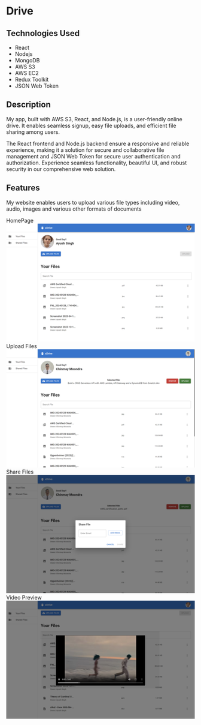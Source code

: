 # Drive

## Technologies Used

- React
- Nodejs
- MongoDB
- AWS S3
- AWS EC2
- Redux Toolkit
- JSON Web Token


## Description

My app, built with AWS S3, React, and Node.js, is a user-friendly online drive. It enables seamless signup, easy file uploads, and efficient file sharing among users.

The React frontend and Node.js backend ensure a responsive and reliable experience, making it a solution for secure and collaborative file management and JSON Web Token for secure user authentication and authorization. 
Experience seamless functionality, beautiful UI, and robust security in our comprehensive web solution.

## Features
My website enables users to upload various file types including video, audio, images and various other formats of documents

HomePage
![Home Page](https://github.com/ayushanandmishra/Drive/blob/b0526ba141b008ad8e921e9ab1d09aa4b50dfdbe/server/public/assets/homepage.png)
Upload Files
![Upload Files](https://github.com/ayushanandmishra/Drive/blob/b0526ba141b008ad8e921e9ab1d09aa4b50dfdbe/server/public/assets/upload2.png)
Share Files
![Share Files](https://github.com/ayushanandmishra/Drive/blob/b0526ba141b008ad8e921e9ab1d09aa4b50dfdbe/server/public/assets/share.png)
Video Preview
![Video Preview](https://github.com/ayushanandmishra/Drive/blob/881abb4416e329936a456b9915079537e3fbd301/server/public/assets/video%20preview.png)






